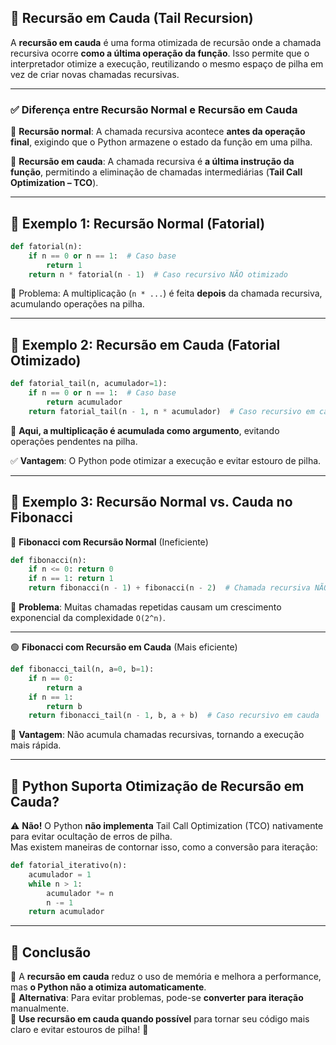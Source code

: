 ## 🔄 **Recursão em Cauda (Tail Recursion)**  

A **recursão em cauda** é uma forma otimizada de recursão onde a chamada recursiva ocorre **como a última operação da função**. Isso permite que o interpretador otimize a execução, reutilizando o mesmo espaço de pilha em vez de criar novas chamadas recursivas.

---
### ✅ **Diferença entre Recursão Normal e Recursão em Cauda**  

🔹 **Recursão normal**: A chamada recursiva acontece **antes da operação final**, exigindo que o Python armazene o estado da função em uma pilha.  

🔹 **Recursão em cauda**: A chamada recursiva é **a última instrução da função**, permitindo a eliminação de chamadas intermediárias (**Tail Call Optimization – TCO**).  

---
## 📌 **Exemplo 1: Recursão Normal (Fatorial)**
```python
def fatorial(n):
    if n == 0 or n == 1:  # Caso base
        return 1
    return n * fatorial(n - 1)  # Caso recursivo NÃO otimizado
```
🔹 Problema: A multiplicação (`n * ...`) é feita **depois** da chamada recursiva, acumulando operações na pilha.  

---
## 📌 **Exemplo 2: Recursão em Cauda (Fatorial Otimizado)**
```python
def fatorial_tail(n, acumulador=1):
    if n == 0 or n == 1:  # Caso base
        return acumulador
    return fatorial_tail(n - 1, n * acumulador)  # Caso recursivo em cauda
```
🔹 **Aqui, a multiplicação é acumulada como argumento**, evitando operações pendentes na pilha.  

✅ **Vantagem**: O Python pode otimizar a execução e evitar estouro de pilha.  

---
## 📌 **Exemplo 3: Recursão Normal vs. Cauda no Fibonacci**  

🔴 **Fibonacci com Recursão Normal** (Ineficiente)  
```python
def fibonacci(n):
    if n <= 0: return 0
    if n == 1: return 1
    return fibonacci(n - 1) + fibonacci(n - 2)  # Chamada recursiva NÃO otimizada
```

🔹 **Problema**: Muitas chamadas repetidas causam um crescimento exponencial da complexidade `O(2^n)`.  

---
🟢 **Fibonacci com Recursão em Cauda** (Mais eficiente)  
```python
def fibonacci_tail(n, a=0, b=1):
    if n == 0:
        return a
    if n == 1:
        return b
    return fibonacci_tail(n - 1, b, a + b)  # Caso recursivo em cauda
```
🔹 **Vantagem**: Não acumula chamadas recursivas, tornando a execução mais rápida.  

---
## 🚀 **Python Suporta Otimização de Recursão em Cauda?**  
⚠ **Não!** O Python **não implementa** Tail Call Optimization (TCO) nativamente para evitar ocultação de erros de pilha.  
Mas existem maneiras de contornar isso, como a conversão para iteração:  

```python
def fatorial_iterativo(n):
    acumulador = 1
    while n > 1:
        acumulador *= n
        n -= 1
    return acumulador
```

---
## 📌 **Conclusão**
🔹 A **recursão em cauda** reduz o uso de memória e melhora a performance, mas **o Python não a otimiza automaticamente**.  
🔹 **Alternativa**: Para evitar problemas, pode-se **converter para iteração** manualmente.  
🔹 **Use recursão em cauda quando possível** para tornar seu código mais claro e evitar estouros de pilha! 🚀